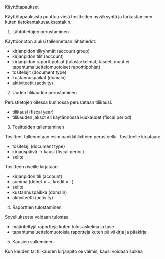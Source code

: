 Käyttötapaukset

Käyttötapauksista puuttuu vielä tositteiden hyväksyntä ja tarkastaminen kuten tietokantakuvauksestakin.

1) Lähtötietojen perustaminen

Käyttöönoton aluksi tallennetaan lähtötiedot:
- kirjanpidon tiliryhmät (account group)
- kirjanpidon tilit (account)
- kirjanpidon raporttipohjat (tuloslaskelmat, taseet, muut ei tapahtumaluettelomuotoiset raporttipohjat)
- tositelajit (document type)
- kustannuspaikat (domain)
- aktiviteetit (activity)

2) Uuden tilikauden perustaminen

Perustietojen ollessa kunnossa perustetaan tilikausi:
- tilikausi (fiscal year)
- tilikauden jaksot eli käytännössä kuukaudet (fiscal period)

3) Tositteiden tallentaminen

Tositteet tallennetaan esim pankkitiliotteen perusteella.
Tositteelle kirjataan:
- tositelaji (document type)
- kirjauspäivä -> kausi (fiscal period)
- selite

Tositteen riveille kirjataan:
- kirjanpidon tili (account)
- summa (debet = +, kredit = -)
- selite
- kustannuspaikka (domain)
- aktiviteetti (activity)

4) Raporttien tulostaminen

Sovelluksesta voidaan tulostaa
- määriteltyjä raportteja kuten tuloslaskelma ja tase
- tapahtumaluettelomuotoisia raportteja kuten päiväkirja ja pääkirja

5) Kausien sulkeminen

Kun kauden tai tilikauden kirjanpito on valmis, kausi voidaan sulkea
